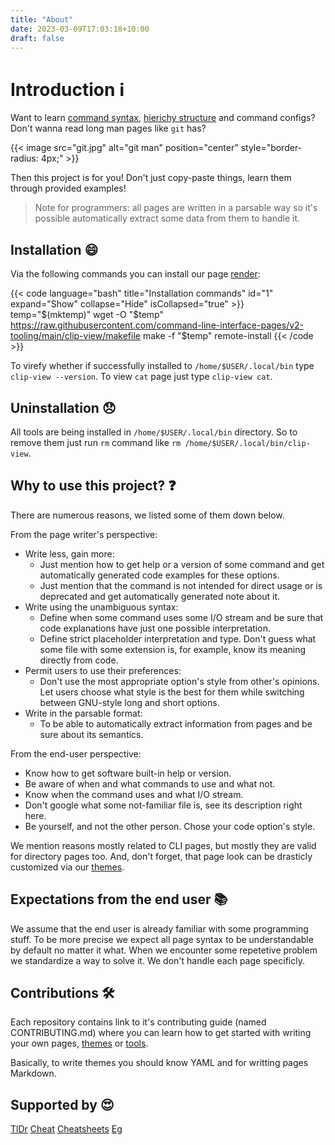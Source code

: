 ```yaml
---
title: "About"
date: 2023-03-09T17:03:18+10:00
draft: false
---
```


# Introduction :information_source:

Want to learn [command syntax](https://github.com/command-line-interface-pages/cli-pages),
[hierichy structure](https://github.com/command-line-interface-pages/directory-pages)
and command configs? Don't wanna read long man pages like `git` has?

{{< image src="git.jpg" alt="git man" position="center" style="border-radius: 4px;" >}}

Then this project is for you! Don't just copy-paste things, learn them through
provided examples!

> Note for programmers: all pages are written in a parsable way so it's possible
> automatically extract some data from them to handle it.

## Installation :smile:

Via the following commands you can install our page
[render](https://github.com/command-line-interface-pages/v2-tooling/tree/main/clip-view):

{{< code language="bash" title="Installation commands" id="1" expand="Show" collapse="Hide" isCollapsed="true" >}}
temp="$(mktemp)"
wget -O "$temp" https://raw.githubusercontent.com/command-line-interface-pages/v2-tooling/main/clip-view/makefile
make -f "$temp" remote-install
{{< /code >}}

To virefy whether if successfully installed to `/home/$USER/.local/bin` type
`clip-view --version`. To view `cat` page just type `clip-view cat`.

## Uninstallation :disappointed:

All tools are being installed in `/home/$USER/.local/bin` directory. So to remove
them just run `rm` command like `rm /home/$USER/.local/bin/clip-view`.

## Why to use this project? :question:

There are numerous reasons, we listed some of them down below.

From the page writer's perspective:

- Write less, gain more:
  - Just mention how to get help or a version of some command and get
    automatically generated code examples for these options.
  - Just mention that the command is not intended for direct usage or is
    deprecated and get automatically generated note about it.
- Write using the unambiguous syntax:
  - Define when some command uses some I/O stream and be sure that
    code explanations have just one possible interpretation.
  - Define strict placeholder interpretation and type. Don't guess what some
    file with some extension is, for example, know its meaning directly from
    code.
- Permit users to use their preferences:
  - Don't use the most appropriate option's style from other's opinions. Let
    users choose what style is the best for them while switching between
    GNU-style long and short options.
- Write in the parsable format:
  - To be able to automatically extract information from pages and be sure about
    its semantics.

From the end-user perspective:

- Know how to get software built-in help or version.
- Be aware of when and what commands to use and what not.
- Know when the command uses and what I/O stream.
- Don't google what some not-familiar file is, see its description right here.
- Be yourself, and not the other person. Chose your code option's style.

We mention reasons mostly related to CLI pages, but mostly they are valid for
directory pages too. And, don't forget, that page look can be drasticly
customized via our
[themes](https://github.com/command-line-interface-pages/themes).

## Expectations from the end user :books:

We assume that the end user is already familiar with some programming stuff. To
be more precise we expect all page syntax to be understandable by default no
matter it what. When we encounter some repetetive problem we standardize a way
to solve it. We don't handle each page specificly.

## Contributions :hammer_and_wrench:

Each repository contains link to it's contributing guide (named CONTRIBUTING.md)
where you can learn how to get started with writing your own pages,
[themes](https://github.com/command-line-interface-pages/themes)
or [tools](https://github.com/command-line-interface-pages/v2-tooling).

Basically, to write themes you should know YAML and for writting pages Markdown.

## Supported by :heart_eyes:

[TlDr](https://github.com/tldr-pages/tldr/pull/9845)
[Cheat](https://github.com/cheat/cheatsheets/pull/226)
[Cheatsheets](https://github.com/rstacruz/cheatsheets/pull/1953)
[Eg](hhttps://github.com/srsudar/eg/pull/97)
